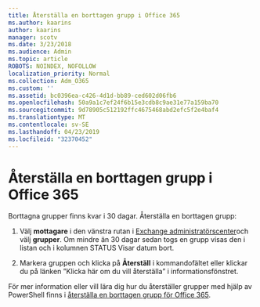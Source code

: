 ```yaml
---
title: Återställa en borttagen grupp i Office 365
ms.author: kaarins
author: kaarins
manager: scotv
ms.date: 3/23/2018
ms.audience: Admin
ms.topic: article
ROBOTS: NOINDEX, NOFOLLOW
localization_priority: Normal
ms.collection: Adm_O365
ms.custom: ''
ms.assetid: bc0396ea-c426-4d1d-bb89-ced602d06fb6
ms.openlocfilehash: 50a9a1c7ef24f6b15e3cdb8c9ae31e77a159ba70
ms.sourcegitcommit: 9d78905c512192ffc4675468abd2efc5f2e4baf4
ms.translationtype: MT
ms.contentlocale: sv-SE
ms.lasthandoff: 04/23/2019
ms.locfileid: "32370452"
---
```

# <a name="restore-a-deleted-office-365-group"></a>Återställa en borttagen grupp i Office 365

Borttagna grupper finns kvar i 30 dagar. Återställa en borttagen grupp:
  
1. Välj **mottagare** i den vänstra rutan i [Exchange administratörscenter](https://outlook.office365.com/ecp/)och välj **grupper**. Om mindre än 30 dagar sedan togs en grupp visas den i listan och i kolumnen STATUS Visar datum bort.
    
2. Markera gruppen och klicka på **Återställ** i kommandofältet eller klickar du på länken ”Klicka här om du vill återställa” i informationsfönstret. 
    
För mer information eller vill lära dig hur du återställer grupper med hjälp av PowerShell finns i [återställa en borttagen grupp för Office 365](https://go.microsoft.com/fwlink/?linkid=867802).
  


